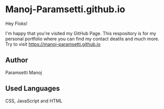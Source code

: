 # Manoj-Paramsetti.github.io
Hey Floks!

I'm happy that you're visited my GitHub Page. This respository is for my personal portfolio where you can find my contact deatils and much more.
Try to visit https://manoj-paramsetti.github.io
 
## Author
Paramsetti Manoj

## Used Languages
CSS, JavaScript and HTML
